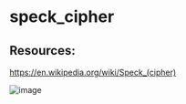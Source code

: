 # speck_cipher

## Resources: ##
https://en.wikipedia.org/wiki/Speck_(cipher)

![image](https://user-images.githubusercontent.com/30327564/187025531-f2747c19-eb6d-49b2-bfa5-5d7c318894d7.png)
